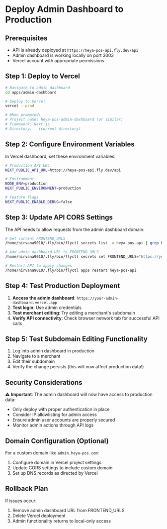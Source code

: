 # Deploy Admin Dashboard to Production

## Prerequisites
- API is already deployed at `https://heya-pos-api.fly.dev/api`
- Admin dashboard is working locally on port 3003
- Vercel account with appropriate permissions

## Step 1: Deploy to Vercel

```bash
# Navigate to admin dashboard
cd apps/admin-dashboard

# Deploy to Vercel
vercel --prod

# When prompted:
# Project name: heya-pos-admin-dashboard (or similar)
# Framework: Next.js
# Directory: . (current directory)
```

## Step 2: Configure Environment Variables

In Vercel dashboard, set these environment variables:

```bash
# Production API URL
NEXT_PUBLIC_API_URL=https://heya-pos-api.fly.dev/api

# Environment
NODE_ENV=production
NEXT_PUBLIC_ENVIRONMENT=production

# Feature flags
NEXT_PUBLIC_ENABLE_DEBUG=false
```

## Step 3: Update API CORS Settings

The API needs to allow requests from the admin dashboard domain:

```bash
# Get current FRONTEND_URLS
/home/nirvana9010/.fly/bin/flyctl secrets list -a heya-pos-api | grep FRONTEND_URLS

# Add admin dashboard URL to FRONTEND_URLS
/home/nirvana9010/.fly/bin/flyctl secrets set FRONTEND_URLS="https://your-booking-app.vercel.app,https://your-merchant-app.vercel.app,https://your-admin-dashboard.vercel.app,http://localhost:3001,http://localhost:3002,http://localhost:3003" -a heya-pos-api

# Restart API to apply changes
/home/nirvana9010/.fly/bin/flyctl apps restart heya-pos-api
```

## Step 4: Test Production Deployment

1. **Access the admin dashboard**: `https://your-admin-dashboard.vercel.app`
2. **Test login**: Use admin credentials
3. **Test merchant editing**: Try editing a merchant's subdomain
4. **Verify API connectivity**: Check browser network tab for successful API calls

## Step 5: Test Subdomain Editing Functionality

1. Log into admin dashboard in production
2. Navigate to a merchant
3. Edit their subdomain
4. Verify the change persists (this will now affect production data!)

## Security Considerations

⚠️ **Important**: The admin dashboard will now have access to production data:
- Only deploy with proper authentication in place
- Consider IP allowlisting for admin access
- Ensure admin user accounts are properly secured
- Monitor admin actions through API logs

## Domain Configuration (Optional)

For a custom domain like `admin.heya-pos.com`:

1. Configure domain in Vercel project settings
2. Update CORS settings to include custom domain
3. Set up DNS records as directed by Vercel

## Rollback Plan

If issues occur:
1. Remove admin dashboard URL from FRONTEND_URLS
2. Delete Vercel deployment
3. Admin functionality returns to local-only access